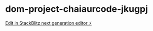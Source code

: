 # dom-project-chaiaurcode-jkugpj

[Edit in StackBlitz next generation editor ⚡️](https://stackblitz.com/~/github.com/YVVERMA/dom-project-chaiaurcode-jkugpj)